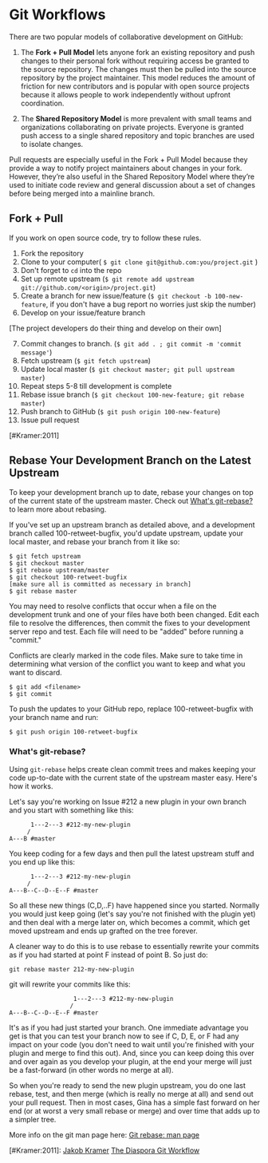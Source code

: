# Git Workflows #

There are two popular models of collaborative development on GitHub:

1. The **Fork + Pull Model** lets anyone fork an existing repository and push changes to their personal fork without requiring access be granted to the source repository. The changes must then be pulled into the source repository by the project maintainer. This model reduces the amount of friction for new contributors and is popular with open source projects because it allows people to work independently without upfront coordination.

2. The **Shared Repository Model** is more prevalent with small teams and organizations collaborating on private projects. Everyone is granted push access to a single shared repository and topic branches are used to isolate changes.

Pull requests are especially useful in the Fork + Pull Model because they provide a way to notify project maintainers about changes in your fork. However, they’re also useful in the Shared Repository Model where they’re used to initiate code review and general discussion about a set of changes before being merged into a mainline branch.

## Fork + Pull ##

If you work on open source code, try to follow these rules.

1. Fork the repository
2. Clone to your computer( `$ git clone git@github.com:you/project.git` )
3. Don't forget to `cd` into the repo
4. Set up remote upstream (`$ git remote add upstream git://github.com/<origin>/project.git`)
5. Create a branch for new issue/feature (`$ git checkout -b 100-new-feature`, if you don't have a bug report no worries just skip the number)
6. Develop on your issue/feature branch

[The project developers do their thing and develop on their own]

7. Commit changes to branch. (`$ git add . ; git commit -m 'commit message'`)
8. Fetch upstream (`$ git fetch upstream`)
9. Update local master (`$ git checkout master; git pull upstream master`)
10. Repeat steps 5-8 till development is complete
11. Rebase issue branch (`$ git checkout 100-new-feature; git rebase master`)
12. Push branch to GitHub (`$ git push origin 100-new-feature`)
13. Issue pull request

[#Kramer:2011]

## Rebase Your Development Branch on the Latest Upstream ##

To keep your development branch up to date, rebase your changes on top of the current state of the upstream master. Check out [What's git-rebase?](#gitrebase1) to learn more about rebasing.

If you've set up an upstream branch as detailed above, and a development branch called 100-retweet-bugfix, you'd update upstream, update your local master, and rebase your branch from it like so:

	$ git fetch upstream
	$ git checkout master
	$ git rebase upstream/master
	$ git checkout 100-retweet-bugfix
	[make sure all is committed as necessary in branch]
	$ git rebase master

You may need to resolve conflicts that occur when a file on the development trunk and one of your files have both been changed. Edit each file to resolve the differences, then commit the fixes to your development server repo and test. Each file will need to be "added" before running a "commit." 

Conflicts are clearly marked in the code files. Make sure to take time in determining what version of the conflict you want to keep and what you want to discard. 

	$ git add <filename>
	$ git commit 

To push the updates to your GitHub repo, replace 100-retweet-bugfix with your branch name and run:

	$ git push origin 100-retweet-bugfix

### What's git-rebase? ###

Using `git-rebase` helps create clean commit trees and makes keeping your code up-to-date with the current state of the upstream master easy. Here's how it works.

Let's say you're working on Issue #212 a new plugin in your own branch and you start with something like this:

          1---2---3 #212-my-new-plugin
         /
    A---B #master

You keep coding for a few days and then pull the latest upstream stuff and you end up like this:

          1---2---3 #212-my-new-plugin
         /
    A---B--C--D--E--F #master

So all these new things (C,D,..F) have happened since you started. Normally you would just keep going (let's say you're not finished with the plugin yet) and then deal with a merge later on, which becomes a commit, which get moved upstream and ends up grafted on the tree forever.

A cleaner way to do this is to use rebase to essentially rewrite your commits as if you had started at point F instead of point B. So just do:

	git rebase master 212-my-new-plugin

git will rewrite your commits like this:

                      1---2---3 #212-my-new-plugin
                     /
    A---B--C--D--E--F #master

It's as if you had just started your branch. One immediate advantage you get is that you can test your branch now to see if C, D, E, or F had any impact on your code (you don't need to wait until you're finished with your plugin and merge to find this out). And, since you can keep doing this over and over again as you develop your plugin, at the end your merge will just be a fast-forward (in other words no merge at all).

So when you're ready to send the new plugin upstream, you do one last rebase, test, and then merge (which is really no merge at all) and send out your pull request. Then in most cases, Gina has a simple fast forward on her end (or at worst a very small rebase or merge) and over time that adds up to a simpler tree.

More info on the git man page here: 
[Git rebase: man page](http://schacon.github.com/git/git-rebase.html)

[#Kramer:2011]: [Jakob Kramer](https://github.com/gandaro) [The Diaspora Git Workflow](https://github.com/diaspora/diaspora/wiki/Git-Workflow)